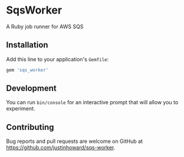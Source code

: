 # SqsWorker

A Ruby job runner for AWS SQS

## Installation

Add this line to your application's `Gemfile`:

```ruby
gem 'sqs_worker'
```

## Development

You can run `bin/console` for an interactive prompt that will allow you to
experiment.

## Contributing

Bug reports and pull requests are welcome on GitHub at
https://github.com/justinhoward/sqs-worker.

